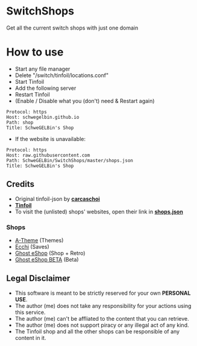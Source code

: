 # SwitchShops
Get all the current switch shops with just one domain

# How to use
- Start any file manager
- Delete "/switch/tinfoil/locations.conf"
- Start Tinfoil
- Add the following server
- Restart Tinfoil
- (Enable / Disable what you (don't) need & Restart again)

```
Protocol: https
Host: schwegelbin.github.io
Path: shop
Title: SchweGELBin's Shop
```

- If the website is unavailable:

```
Protocol: https
Host: raw.githubusercontent.com
Path: SchweGELBin/SwitchShops/master/shops.json
Title: SchweGELBin's Shop
```

## Credits
- Original tinfoil-json by **[carcaschoi](https://github.com/carcaschoi/tinfoil-json)**
- **[Tinfoil](https://tinfoil.io/)**
- To visit the (unlisted) shops' websites, open their link in **[shops.json](https://raw.githubusercontent.com/SchweGELBin/SwitchShops/master/shops.json)**
### Shops
- [A-Theme](https://a-theme.ca) (Themes)
- [Ecchi](https://e.cchi.me) (Saves)
- [Ghost eShop](https://nx.ghostland.at) (Shop + Retro)
- [Ghost eShop BETA](https://nx-beta.ghostland.at) (Beta)

## Legal Disclaimer 
- This software is meant to be strictly reserved for your own **PERSONAL USE**. 
- The author (me) does not take any responsibility for your actions using this service.
- The author (me) can't be affliated to the content that you can retrieve.
- The author (me) does not support piracy or any illegal act of any kind.
- The Tinfoil shop and all the other shops can be responsible of any content in it.
